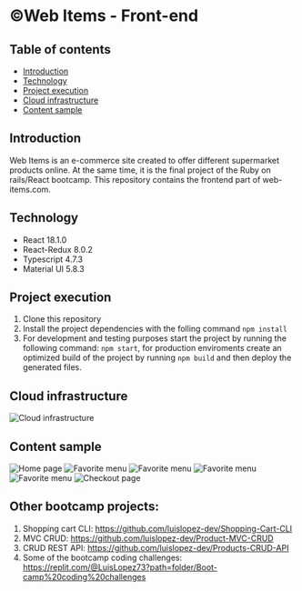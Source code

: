 # &copy;Web Items - Front-end

## Table of contents

* [Introduction](#introduction)
* [Technology](#technology)
* [Project execution](#project-execution)
* [Cloud infrastructure](#cloud-infrastructure)
* [Content sample](#content-sample)
## Introduction

Web Items is an e-commerce site created to offer different supermarket products online. At the same time, it is the final project of the Ruby ​​on rails/React bootcamp. This repository contains the frontend part of web-items.com. 

## Technology

* React 18.1.0
* React-Redux 8.0.2
* Typescript 4.7.3
* Material UI 5.8.3

## Project execution

1. Clone this repository
2. Install the project dependencies with the folling command `npm install`
3. For development and testing purposes start the project by running the following command: `npm start`, for production enviroments create an optimized build of the project by running `npm build` and then deploy the generated files.

## Cloud infrastructure
![Cloud infrastructure](https://lucid.app/publicSegments/view/470c1dd9-0d51-4b3c-bce5-b426de35ec79/image.png)

## Content sample

![Home page](https://i.imgur.com/qF44YHm.png)
![Favorite menu](https://i.imgur.com/Cj9EyNi.png)
![Favorite menu](https://i.imgur.com/2oZChAo.png)
![Favorite menu](https://i.imgur.com/98G5wop.png)
![Favorite menu](https://i.imgur.com/RnEWUfs.png)
![Checkout page](https://i.imgur.com/DW1wGYG.png)

## Other bootcamp projects: 

1. Shopping cart CLI: https://github.com/luislopez-dev/Shopping-Cart-CLI
2. MVC CRUD: https://github.com/luislopez-dev/Product-MVC-CRUD
3. CRUD REST API: https://github.com/luislopez-dev/Products-CRUD-API
4. Some of the bootcamp coding challenges: https://replit.com/@LuisLopez73?path=folder/Boot-camp%20coding%20challenges
